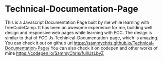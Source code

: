 # Technical-Documentation-Page
This is a Javascript Documentation Page built by me while learning with freeCodeCamp.
It has been an awesome experience for me, building well design and responsive web pages while learning with FCC.
The design is similar to that of FCC Js-Techinical-Documentation-page, which is amazing.
You can check it out on github url https://sammychris.github.io/Technical-Documentation-Page/
You can also check it on codepen and other works of mine https://codepen.io/SammyChris/full/JzLbyZ
